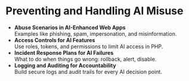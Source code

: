 # Preventing and Handling AI Misuse

* **Abuse Scenarios in AI-Enhanced Web Apps**\
  Examples like phishing, spam, impersonation, and misinformation.
* **Access Controls for AI Features**\
  Use roles, tokens, and permissions to limit AI access in PHP.
* **Incident Response Plans for AI Failures**\
  What to do when things go wrong: rollback, alert, disable.
* **Logging and Auditing for Accountability**\
  Build secure logs and audit trails for every AI decision point.
